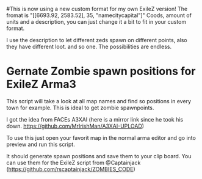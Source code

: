 #This is now using a new custom format for my own ExileZ version!
The fromat is "[[6693.92, 2583.52], 35, "namecitycapital"]"
Coods, amount of units and a description, you can just change it a bit to fit in your custom format.

I use the description to let different zeds spawn on different points, also they have different loot. and so one. The possibilities are endless.



# Gernate Zombie spawn positions for ExileZ Arma3

This script will take a look at all map names and find so positions in every town for example. This is ideal to get zombie spawnpoints.


I got the idea from FACEs A3XAI (here is a mirror link since he took his down. https://github.com/MrIrishMan/A3XAI-UPLOAD)


To use this just open your favorit map in the normal arma editor and go into preview and run this script.

It should generate spawn positions and save them to your clip board.
You can use them for the ExileZ script from @Captainjack (https://github.com/rscaptainjack/ZOMBIES_CODE)
